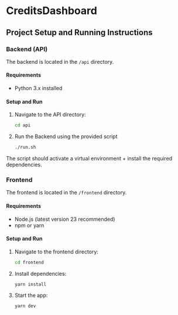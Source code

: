 # CreditsDashboard

## Project Setup and Running Instructions

### Backend (API)

The backend is located in the `/api` directory.

#### Requirements
- Python 3.x installed

#### Setup and Run

1. Navigate to the API directory:

   ```bash
   cd api

2. Run the Backend using the provided script

   ```bash
   ./run.sh

The script should activate a virtual environment + install the required dependencies.

### Frontend

The frontend is located in the `/frontend` directory.

#### Requirements
- Node.js (latest version 23 recommended)
- npm or yarn

#### Setup and Run

1. Navigate to the frontend directory:

   ```bash
   cd frontend

2. Install dependencies:

   ```bash
   yarn install

3. Start the app:

   ```bash
   yarn dev

   
